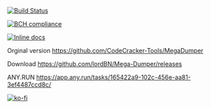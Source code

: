 [![Build Status](https://travis-ci.com/lordBN/XploitSPY.svg?branch=master)](https://travis-ci.com/lordBN/XploitSPY)

[![BCH compliance](https://bettercodehub.com/edge/badge/lordBN/Mega-Dumper?branch=master)](https://bettercodehub.com/)

[![Inline docs](http://inch-ci.org/github/lordBN/Mega-Dumper.svg?branch=master)](http://inch-ci.org/github/lordBN/Mega-Dumper)

Orginal version https://github.com/CodeCracker-Tools/MegaDumper

Download https://github.com/lordBN/Mega-Dumper/releases

ANY.RUN https://app.any.run/tasks/165422a9-102c-456e-aa81-3ef4487ccd8c/

[![ko-fi](https://www.ko-fi.com/img/githubbutton_sm.svg)](https://ko-fi.com/I2I51MYJC)

